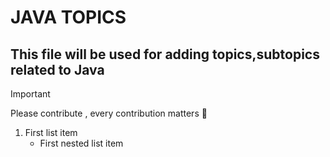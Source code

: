 # JAVA TOPICS

## This file will be used for adding topics,subtopics related to Java

> [!IMPORTANT]
> Please contribute , every contribution matters :handshake:




1. First list item
   - First nested list item




